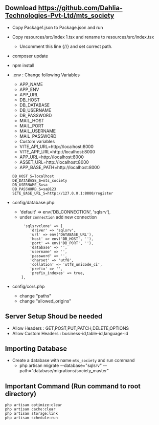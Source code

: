 ## Download https://github.com/Dahlia-Technologies-Pvt-Ltd/mts_society
* Copy Package1.json to Package.json and run
* Copy  resources/src/index 1.tsx and rename to resources/src/index.tsx
	- Uncomment this line {/*<BrowserRouter basename="/mts_society/public">*/} and set correct path.
* composer update
* npm install
* .env : Change following Variables
	- APP_NAME
	- APP_ENV
	- APP_URL
	- DB_HOST
	- DB_DATABASE
	- DB_USERNAME
	- DB_PASSWORD
	- MAIL_HOST
	- MAIL_PORT
	- MAIL_USERNAME
	- MAIL_PASSWORD

	* Custom variables
	- VITE_API_URL=http://localhost:8000
	- VITE_APP_URL=http://localhost:8000
	- APP_URL=http://localhost:8000
	- ASSET_URL=http://localhost:8000
	- APP_BASE_PATH=http://localhost:8000

	```
	DB_HOST_S=localhost
	DB_DATABASE_S=mts_society
	DB_USERNAME_S=sa
	DB_PASSWORD_S=sa@123
	SITE_BASE_URL_S=http://127.0.0.1:8000/register
	```
* config/database.php
	- 'default' => env('DB_CONNECTION', 'sqlsrv'),
    - under `connection` add new connection
	```
         'sqlsrvclone' => [
            'driver' => 'sqlsrv',
            'url' => env('DATABASE_URL'),
            'host' => env('DB_HOST', ''),
            'port' => env('DB_PORT', ''),
            'database' => '',
            'username' => '',
            'password' => '',
            'charset' => 'utf8',
            'collation' => 'utf8_unicode_ci',
            'prefix' => '',
            'prefix_indexes' => true,
        ],
	```
* config/cors.php
	- change "paths"
	- change "allowed_origins"
	
## Server Setup Shoud be needed
* Allow Headers : GET,POST,PUT,PATCH,DELETE,OPTIONS
* Allow Custom Headers : business-id,table-id,language-id
	
## Importing Database
* Create a database with name `mts_society` and run command
	- php artisan migrate --database="sqlsrv" --path="database/migrations/society_master"

## Important Command (Run command to root directory)
```
php artisan optimize:clear
php artisan cache:clear
php artisan storage:link
php artisan schedule:run
```